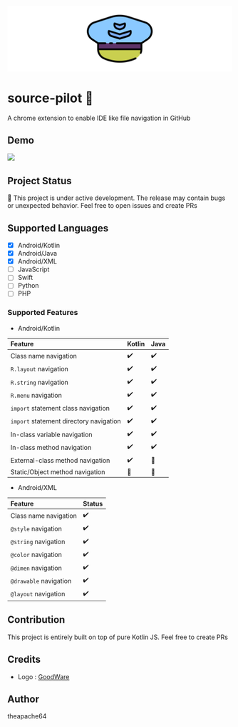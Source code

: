 ![](extras/graphics/banner.png)

# source-pilot 🚧

A chrome extension to enable IDE like file navigation in GitHub

## Demo

![](demo.gif)

## Project Status

🚧 This project is under active development. The release may contain bugs or unexpected behavior. 
Feel free to open issues and create PRs

## Supported Languages

- [x] Android/Kotlin
- [x] Android/Java
- [x] Android/XML
- [ ] JavaScript
- [ ] Swift
- [ ] Python
- [ ] PHP

### Supported Features

 
- Android/Kotlin

| Feature                                 | Kotlin | Java  |
|:----------------------------------------|:-------|:------|
| Class name navigation                   | ✔️      | ✔️    |
| `R.layout` navigation                   | ✔️     | ✔️    |
| `R.string` navigation                   | ✔️     | ✔️    |
| `R.menu` navigation                     | ✔️     | ✔️    |
| `import` statement class navigation     | ✔️     | ✔️    |
| `import` statement directory navigation | ✔️     | ✔️    |
| In-class variable navigation            | ✔️     | ✔️    |
| In-class method navigation              | ✔️     | ✔️    |
| External-class method navigation        | ✔️     | 🚧    |
| Static/Object method navigation         | 🚧️     | 🚧    |

- Android/XML

| Feature                | Status |
|:-----------------------|:-------|
| Class name navigation  | ✔️     |
| `@style` navigation    | ✔️     |
| `@string` navigation   | ✔️     |
| `@color` navigation    | ✔️     |
| `@dimen` navigation    | ✔️     |
| `@drawable` navigation | ✔️     |
| `@layout` navigation   | ✔️     |

## Contribution

This project is entirely built on top of pure Kotlin JS. Feel free to create PRs

## Credits

- Logo : [GoodWare](https://www.flaticon.com/authors/good-ware)

## Author
theapache64 
